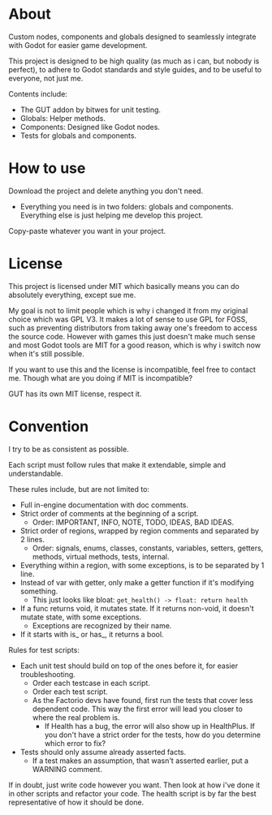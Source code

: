 # About

Custom nodes, components and globals designed to seamlessly integrate with Godot for easier game development.

This project is designed to be high quality (as much as i can, but nobody is perfect), to adhere to Godot standards and style guides, and to be useful to everyone, not just me.

Contents include:
- The GUT addon by bitwes for unit testing.
- Globals: Helper methods.
- Components: Designed like Godot nodes.
- Tests for globals and components.

# How to use

Download the project and delete anything you don't need.
- Everything you need is in two folders: globals and components. Everything else is just helping me develop this project.

Copy-paste whatever you want in your project.

# License

This project is licensed under MIT which basically means you can do absolutely everything, except sue me.

My goal is not to limit people which is why i changed it from my original choice which was GPL V3. It makes a lot of sense to use GPL for FOSS, such as preventing distributors from taking away one's freedom to access the source code. However with games this just doesn't make much sense and most Godot tools are MIT for a good reason, which is why i switch now when it's still possible.

If you want to use this and the license is incompatible, feel free to contact me. Though what are you doing if MIT is incompatible?

GUT has its own MIT license, respect it.

# Convention

I try to be as consistent as possible.

Each script must follow rules that make it extendable, simple and understandable.

These rules include, but are not limited to:
- Full in-engine documentation with doc comments.
- Strict order of comments at the beginning of a script.
	- Order: IMPORTANT, INFO, NOTE, TODO, IDEAS, BAD IDEAS.
- Strict order of regions, wrapped by region comments and separated by 2 lines.
	- Order: signals, enums, classes, constants, variables, setters, getters, methods, virtual methods, tests, internal.
- Everything within a region, with some exceptions, is to be separated by 1 line.
- Instead of var with getter, only make a getter function if it's modifying something.
	- This just looks like bloat: `get_health() -> float: return health`
- If a func returns void, it mutates state. If it returns non-void, it doesn't mutate state, with some exceptions.
	- Exceptions are recognized by their name.
- If it starts with is_ or has_, it returns a bool.

Rules for test scripts:
- Each unit test should build on top of the ones before it, for easier troubleshooting.
	- Order each testcase in each script.
	- Order each test script.
	- As the Factorio devs have found, first run the tests that cover less dependent code. This way the first error will lead you closer to where the real problem is.
		- If Health has a bug, the error will also show up in HealthPlus. If you don't have a strict order for the tests, how do you determine which error to fix?
- Tests should only assume already asserted facts.
	- If a test makes an assumption, that wasn't asserted earlier, put a WARNING comment.

If in doubt, just write code however you want. Then look at how i've done it in other scripts and refactor your code. The health script is by far the best representative of how it should be done.
